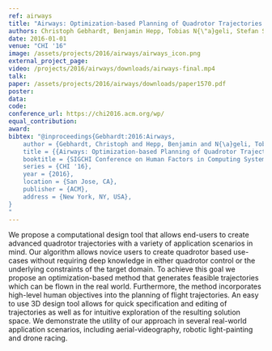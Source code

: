 ```yaml
---
ref: airways
title: "Airways: Optimization-based Planning of Quadrotor Trajectories according to High-Level User Goals"
authors: Christoph Gebhardt, Benjamin Hepp, Tobias N{\"a}geli, Stefan Stevsic, Otmar Hilliges
date: 2016-01-01
venue: "CHI '16"
image: /assets/projects/2016/airways/airways_icon.png
external_project_page: 
video: /projects/2016/airways/downloads/airways-final.mp4
talk: 
paper: /assets/projects/2016/airways/downloads/paper1570.pdf
poster: 
data: 
code: 
conference_url: https://chi2016.acm.org/wp/
equal_contribution: 
award: 
bibtex: "@inproceedings{Gebhardt:2016:Airways,
	author = {Gebhardt, Christoph and Hepp, Benjamin and N{\a}geli, Tobias and Stevsic, Stefan and Hilliges, Otmar},
	title = {{Airways: Optimization-based Planning of Quadrotor Trajectories according to High-Level User Goals}},
	booktitle = {SIGCHI Conference on Human Factors in Computing Systems},
	series = {CHI '16},
	year = {2016},
	location = {San Jose, CA},
	publisher = {ACM},
	address = {New York, NY, USA},
}
"
---
```

We propose a computational design tool that allows end-users to create advanced quadrotor trajectories with
        a variety of application scenarios in mind. Our algorithm allows novice users to create quadrotor based use-cases without
        requiring deep knowledge in either quadrotor control or the
        underlying constraints of the target domain. To achieve this
        goal we propose an optimization-based method that generates
        feasible trajectories which can be flown in the real world.
        Furthermore, the method incorporates high-level human objectives
        into the planning of flight trajectories. An easy to
        use 3D design tool allows for quick specification and editing
        of trajectories as well as for intuitive exploration of the
        resulting solution space. We demonstrate the utility of our approach
        in several real-world application scenarios, including
        aerial-videography, robotic light-painting and drone racing.
